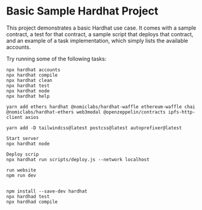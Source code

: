 # Basic Sample Hardhat Project

This project demonstrates a basic Hardhat use case. It comes with a sample contract, a test for that contract, a sample script that deploys that contract, and an example of a task implementation, which simply lists the available accounts.

Try running some of the following tasks:

```shell
npx hardhat accounts
npx hardhat compile
npx hardhat clean
npx hardhat test
npx hardhat node
npx hardhat help

yarn add ethers hardhat @nomiclabs/hardhat-waffle ethereum-waffle chai @nomiclabs/hardhat-ethers web3modal @openzeppelin/contracts ipfs-http-client axios 

yarn add -D tailwindcss@latest postcss@latest autoprefixer@latest

Start server
npx hardhat node

Deploy scrip
npx hardhat run scripts/deploy.js --network localhost

run website
npm run dev


npm install --save-dev hardhat
npx hardhad test
npx hardhad compile
```

